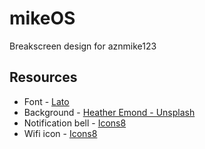 # mikeOS
Breakscreen design for aznmike123

## Resources
- Font - [Lato](https://fonts.google.com/specimen/Lato "Google Fonts")
- Background - [Heather Emond - Unsplash](https://unsplash.com/photos/YrbmRdu3ir0 "Unsplash")
- Notification bell - [Icons8](https://icons8.com/icon/11668/notification-filled "Icons8")
- Wifi icon - [Icons8](https://icons8.com/icon/171/wi-fi)
